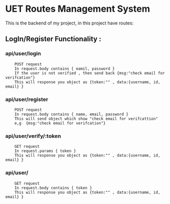 
# UET Routes Management System

This is the backend of my project, in this project have routes:

## LogIn/Register Functionality :

### api/user/login 

        POST request
        In request.body contains { eamil, password }
        If the user is not verified , then send back {msg:"check email for verifcation"}
        This will response you object as {token:"" , data:{username, id, email} }

### api/user/register

        POST request
        In request.body contains { name, email, password }
        This will send object which show "check email for verifcattion"
        e,g  {msg:"check email for verifcation"}

### api/user/verify/:token

        GET request 
        In request.params { token }
        This will response you object as {token:"" , data:{username, id, email} }

### api/user/

        GET request 
        In request.body contains { token }
        This will response you object as {token:"" , data:{username, id, email} }

    



